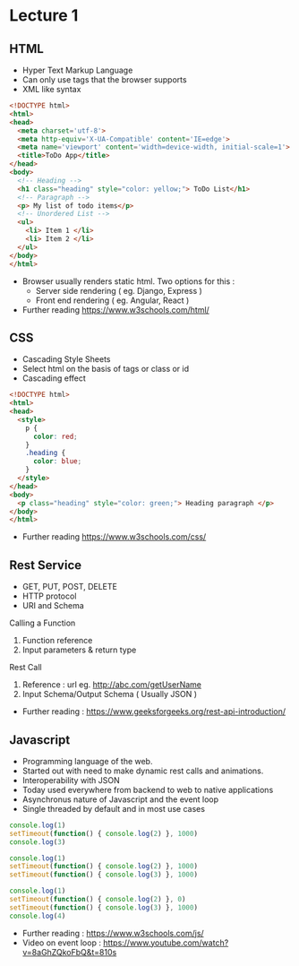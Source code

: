 # Lecture 1

## HTML

- Hyper Text Markup Language 
- Can only use tags that the browser supports
- XML like syntax

```html
<!DOCTYPE html>
<html>
<head>
  <meta charset='utf-8'>
  <meta http-equiv='X-UA-Compatible' content='IE=edge'>
  <meta name='viewport' content='width=device-width, initial-scale=1'>
  <title>ToDo App</title>
</head>
<body>
  <!-- Heading -->
  <h1 class="heading" style="color: yellow;"> ToDo List</h1>
  <!-- Paragraph -->
  <p> My list of todo items</p>
  <!-- Unordered List -->
  <ul>
    <li> Item 1 </li>
    <li> Item 2 </li>
  </ul>
</body>
</html>
```
- Browser usually renders static html. Two options for this : 
  - Server side rendering ( eg. Django, Express )
  - Front end rendering ( eg. Angular, React )
- Further reading <https://www.w3schools.com/html/>

## CSS

- Cascading Style Sheets
- Select html on the basis of tags or class or id
- Cascading effect

```html
<!DOCTYPE html>
<html>
<head>
  <style>
    p {
      color: red;
    }
    .heading {
      color: blue;
    }
  </style>
</head>
<body>
  <p class="heading" style="color: green;"> Heading paragraph </p>
</body>
</html>
```
- Further reading <https://www.w3schools.com/css/>

## Rest Service

- GET, PUT, POST, DELETE
- HTTP protocol
- URI and Schema

Calling a Function 
1. Function reference
2. Input parameters & return type

Rest Call
1. Reference : url eg. http://abc.com/getUserName 
2. Input Schema/Output Schema ( Usually JSON )

- Further reading : <https://www.geeksforgeeks.org/rest-api-introduction/>


## Javascript

- Programming language of the web.
- Started out with need to make dynamic rest calls and animations.
- Interoperability with JSON 
- Today used everywhere from backend to web to native applications
- Asynchronus nature of Javascript and the event loop
- Single threaded by default and in most use cases

```javascript
console.log(1)
setTimeout(function() { console.log(2) }, 1000)
console.log(3)
```
```javascript
console.log(1)
setTimeout(function() { console.log(2) }, 1000)
setTimeout(function() { console.log(3) }, 1000)
```
```javascript
console.log(1)
setTimeout(function() { console.log(2) }, 0)
setTimeout(function() { console.log(3) }, 1000)
console.log(4)
```
- Further reading : <https://www.w3schools.com/js/>
- Video on event loop : <https://www.youtube.com/watch?v=8aGhZQkoFbQ&t=810s>